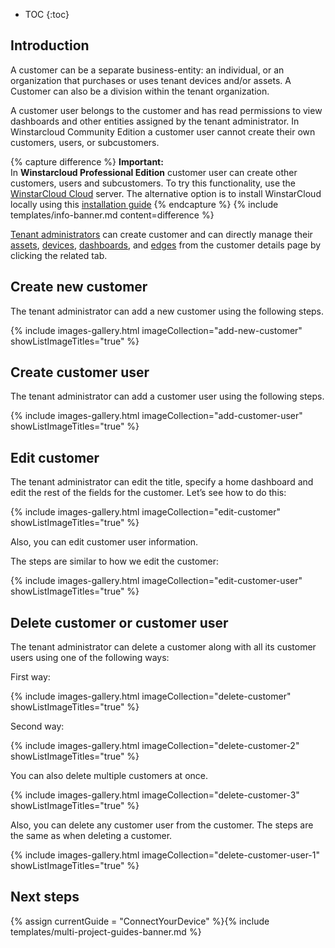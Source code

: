 
* TOC
{:toc}

## Introduction

A customer can be a separate business-entity: an individual, or an organization that purchases or uses tenant devices and/or assets. 
A Customer can also be a division within the tenant organization.

A customer user belongs to the customer and has read permissions to view dashboards and other entities assigned by the tenant administrator.
In Winstarcloud Community Edition a customer user cannot create their own customers, users, or subcustomers.

{% capture difference %}
**Important:**
<br>
In **Winstarcloud Professional Edition** customer user can create other customers, users and subcustomers.
To try this functionality, use the [WinstarCloud Cloud](https://winstarcloud.cloud/signup) server.
The alternative option is to install WinstarCloud locally using this [installation guide](/docs/user-guide/install/pe/installation-options/)
{% endcapture %}
{% include templates/info-banner.md content=difference %}

[Tenant administrators](/docs/{{docsPrefix}}user-guide/ui/tenants/) can create customer and can directly manage their [assets](/docs/{{docsPrefix}}user-guide/ui/assets/), [devices](/docs/{{docsPrefix}}user-guide/ui/devices/),
[dashboards](/docs/{{docsPrefix}}user-guide/dashboards/), and [edges](/docs/edge/) from the customer details page by clicking the related tab.

## Create new customer

The tenant administrator can add a new customer using the following steps.

{% include images-gallery.html imageCollection="add-new-customer" showListImageTitles="true" %}

## Create customer user

The tenant administrator can add a customer user using the following steps.

{% include images-gallery.html imageCollection="add-customer-user" showListImageTitles="true" %}

## Edit customer

The tenant administrator can edit the title, specify a home dashboard and edit the rest of the fields for the customer. 
Let’s see how to do this:

{% include images-gallery.html imageCollection="edit-customer" showListImageTitles="true" %}

Also, you can edit customer user information.

The steps are similar to how we edit the customer:

{% include images-gallery.html imageCollection="edit-customer-user" showListImageTitles="true" %}

## Delete customer or customer user

The tenant administrator can delete a customer along with all its customer users using one of the following ways:

First way:

{% include images-gallery.html imageCollection="delete-customer" showListImageTitles="true" %}

Second way:

{% include images-gallery.html imageCollection="delete-customer-2" showListImageTitles="true" %}

You can also delete multiple customers at once.

{% include images-gallery.html imageCollection="delete-customer-3" showListImageTitles="true" %}

Also, you can delete any customer user from the customer. The steps are the same as when deleting a customer.

{% include images-gallery.html imageCollection="delete-customer-user-1" showListImageTitles="true" %}

## Next steps

{% assign currentGuide = "ConnectYourDevice" %}{% include templates/multi-project-guides-banner.md %}
